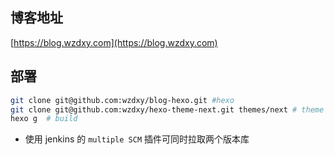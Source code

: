 ## 博客地址
[https://blog.wzdxy.com](https://blog.wzdxy.com)

## 部署
```bash
git clone git@github.com:wzdxy/blog-hexo.git #hexo
git clone git@github.com:wzdxy/hexo-theme-next.git themes/next # theme
hexo g  # build
```

- 使用 jenkins 的 `multiple SCM` 插件可同时拉取两个版本库
